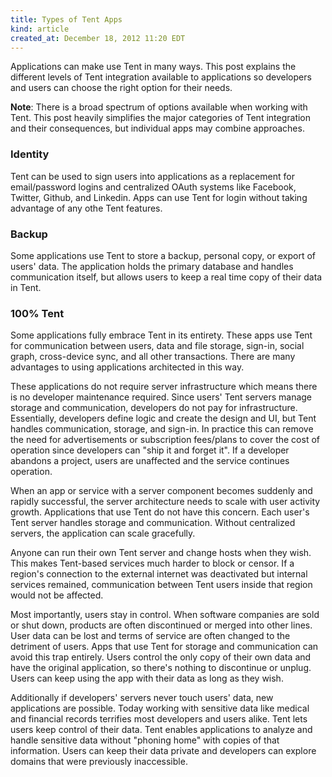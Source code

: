 ```yaml
---
title: Types of Tent Apps
kind: article
created_at: December 18, 2012 11:20 EDT
---
```


Applications can make use Tent in many ways. This post explains the different levels of Tent integration available to applications so developers and users can choose the right option for their needs.

**Note**: There is a broad spectrum of options available when working with Tent. This post heavily simplifies the major categories of Tent integration and their consequences, but individual apps may combine approaches.

### Identity

Tent can be used to sign users into applications as a replacement for email/password logins and centralized OAuth systems like Facebook, Twitter, Github, and Linkedin. Apps can use Tent for login without taking advantage of any othe Tent features. 
  
### Backup

Some applications use Tent to store a backup, personal copy, or export of users' data. The application holds the primary database and handles communication itself, but allows users to keep a real time copy of their data in Tent.

### 100% Tent 

Some applications fully embrace Tent in its entirety. These apps use Tent for communication between users, data and file storage, sign-in, social graph, cross-device sync, and all other transactions. There are many advantages to using applications architected in this way.

These applications do not require server infrastructure which means there is no developer maintenance required. Since users' Tent servers manage storage and communication, developers do not pay for infrastructure. Essentially, developers define logic and create the design and UI, but Tent handles communication, storage, and sign-in. In practice this can remove the need for advertisements or subscription fees/plans to cover the cost of operation since developers can "ship it and forget it". If a developer abandons a project, users are unaffected and the service continues operation. 

When an app or service with a server component becomes suddenly and rapidly successful, the server architecture needs to scale with user activity growth. Applications that use Tent do not have this concern. Each user's Tent server handles storage and communication. Without centralized servers, the application can scale gracefully.

Anyone can run their own Tent server and change hosts when they wish. This makes Tent-based services much harder to block or censor. If a region's connection to the external internet was deactivated but internal services remained, communication between Tent users inside that region would not be affected. 

Most importantly, users stay in control. When software companies are sold or shut down, products are often discontinued or merged into other lines. User data can be lost and terms of service are often changed to the detriment of users. Apps that use Tent for storage and communication can avoid this trap entirely. Users control the only copy of their own data and have the original application, so there's nothing to discontinue or unplug. Users can keep using the app with their data as long as they wish.

Additionally if developers' servers never touch users' data, new applications are possible. Today working with sensitive data like medical and financial records terrifies most developers and users alike. Tent lets users keep control of their data. Tent enables applications to analyze and handle sensitive data without "phoning home" with copies of that information. Users can keep their data private and developers can explore domains that were previously inaccessible.
